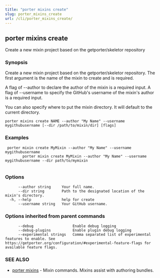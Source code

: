 ```yaml
---
title: "porter mixins create"
slug: porter_mixins_create
url: /cli/porter_mixins_create/
---
```

## porter mixins create

Create a new mixin project based on the getporter/skeletor repository

### Synopsis

Create a new mixin project based on the getporter/skeletor repository.
The first argument is the name of the mixin to create and is required.

A flag of --author to declare the author of the mixin is a required input.
A flag of --username to specify the GitHub's username of the mixin's author is a required input.

You can also specify where to put the mixin directory. It will default to the current directory.

```
porter mixins create NAME --author "My Name" --username mygithubusername [--dir /path/to/mixin/dir] [flags]
```

### Examples

```
 porter mixin create MyMixin --author "My Name" --username mygithubusername
		porter mixin create MyMixin --author "My Name" --username mygithubusername --dir path/to/mymixin
		
```

### Options

```
      --author string     Your full name.
      --dir string        Path to the designated location of the mixin's directory.
  -h, --help              help for create
      --username string   Your GitHub username.
```

### Options inherited from parent commands

```
      --debug                  Enable debug logging
      --debug-plugins          Enable plugin debug logging
      --experimental strings   Comma separated list of experimental features to enable. See https://getporter.org/configuration/#experimental-feature-flags for available feature flags.
```

### SEE ALSO

* [porter mixins](/cli/porter_mixins/)	 - Mixin commands. Mixins assist with authoring bundles.

